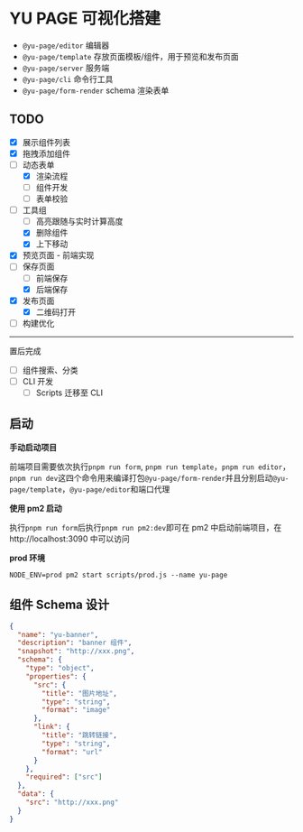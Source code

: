 # YU PAGE 可视化搭建

- `@yu-page/editor` 编辑器
- `@yu-page/template` 存放页面模板/组件，用于预览和发布页面
- `@yu-page/server` 服务端
- `@yu-page/cli` 命令行工具
- `@yu-page/form-render` schema 渲染表单

## TODO

- [x] 展示组件列表
- [x] 拖拽添加组件
- [ ] 动态表单
  - [x] 渲染流程
  - [ ] 组件开发
  - [ ] 表单校验
- [ ] 工具组
  - [ ] 高亮跟随与实时计算高度
  - [x] 删除组件
  - [x] 上下移动
- [x] 预览页面 - 前端实现
- [ ] 保存页面
  - [ ] 前端保存
  - [x] 后端保存
- [x] 发布页面
  - [x] 二维码打开
- [ ] 构建优化

---

置后完成

- [ ] 组件搜索、分类
- [ ] CLI 开发
  - [ ] Scripts 迁移至 CLI

## 启动

**手动启动项目**

前端项目需要依次执行`pnpm run form`, `pnpm run template`，`pnpm run editor`，`pnpm run dev`这四个命令用来编译打包`@yu-page/form-render`并且分别启动`@yu-page/template`，`@yu-page/editor`和端口代理

**使用 pm2 启动**

执行`pnpm run form`后执行`pnpm run pm2:dev`即可在 pm2 中启动前端项目，在 http://localhost:3090 中可以访问

**prod 环境**

`NODE_ENV=prod pm2 start scripts/prod.js --name yu-page`

## 组件 Schema 设计

```json
{
  "name": "yu-banner",
  "description": "banner 组件",
  "snapshot": "http://xxx.png",
  "schema": {
    "type": "object",
    "properties": {
      "src": {
        "title": "图片地址",
        "type": "string",
        "format": "image"
      },
      "link": {
        "title": "跳转链接",
        "type": "string",
        "format": "url"
      }
    },
    "required": ["src"]
  },
  "data": {
    "src": "http://xxx.png"
  }
}
```
